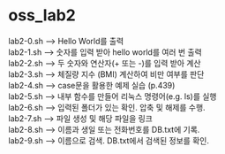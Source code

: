 # oss_lab2

lab2-0.sh --> Hello World를 출력  
lab2-1.sh --> 숫자를 입력 받아 hello world를 여러 번 출력  
lab2-2.sh --> 두 숫자와 연산자(+ 또는 -)를 입력 받아 계산  
lab2-3.sh --> 체질량 지수 (BMI) 계산하여 비만 여부를 판단  
lab2-4.sh --> case문을 활용한 예제 실습 (p.439)  
lab2-5.sh --> 내부 함수를 만들어 리눅스 명령어(e.g. ls)를 실행  
lab2-6.sh --> 입력된 폴더가 있는 확인. 압축 및 해제를 수행.  
lab2-7.sh --> 파일 생성 및 해당 파일을 링크    
lab2-8.sh --> 이름과 생일 또는 전화번호를 DB.txt에 기록.   
lab2-9.sh --> 이름으로 검색. DB.txt에서 검색된 정보를 확인.  
